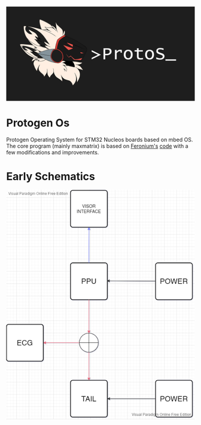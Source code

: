 ![ProtoS](/resources/repo_logo.png)
# Protogen Os
Protogen Operating System for STM32 Nucleos boards based on mbed OS. The core program (mainly maxmatrix) is based on [Feronium's](https://twitter.com/Feronium) [code](https://drive.google.com/drive/folders/1Lg3Bc87zb9SVc_UkhNNFRUWpvKLzR5WE) with a few modifications and improvements. 

# Early Schematics
![Schem](/resources/GRAPH.png)

